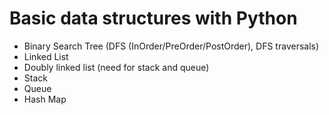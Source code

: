 # Basic data structures with Python

- Binary Search Tree (DFS (InOrder/PreOrder/PostOrder), DFS traversals)
- Linked List
- Doubly linked list (need for stack and queue)
- Stack
- Queue
- Hash Map
